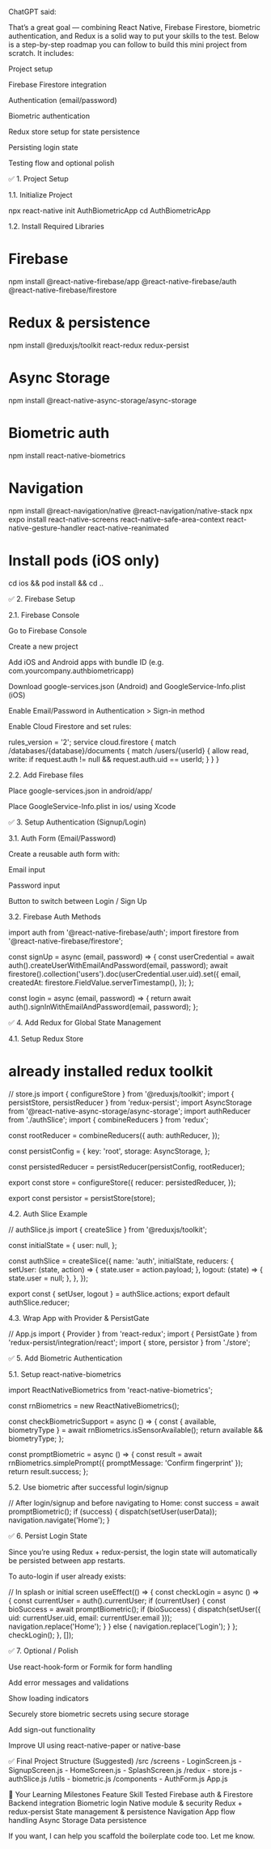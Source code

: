 ChatGPT said:

That’s a great goal — combining React Native, Firebase Firestore, biometric authentication, and Redux is a solid way to put your skills to the test. Below is a step-by-step roadmap you can follow to build this mini project from scratch. It includes:

Project setup

Firebase Firestore integration

Authentication (email/password)

Biometric authentication

Redux store setup for state persistence

Persisting login state

Testing flow and optional polish

✅ 1. Project Setup

1.1. Initialize Project

npx react-native init AuthBiometricApp
cd AuthBiometricApp


1.2. Install Required Libraries

# Firebase
npm install @react-native-firebase/app @react-native-firebase/auth @react-native-firebase/firestore

# Redux & persistence
npm install @reduxjs/toolkit react-redux redux-persist

# Async Storage
npm install @react-native-async-storage/async-storage

# Biometric auth
npm install react-native-biometrics

# Navigation
npm install @react-navigation/native @react-navigation/native-stack
npx expo install react-native-screens react-native-safe-area-context react-native-gesture-handler react-native-reanimated

# Install pods (iOS only)
cd ios && pod install && cd ..

✅ 2. Firebase Setup

2.1. Firebase Console

Go to Firebase Console

Create a new project

Add iOS and Android apps with bundle ID (e.g. com.yourcompany.authbiometricapp)

Download google-services.json (Android) and GoogleService-Info.plist (iOS)

Enable Email/Password in Authentication > Sign-in method

Enable Cloud Firestore and set rules:

rules_version = '2';
service cloud.firestore {
  match /databases/{database}/documents {
    match /users/{userId} {
      allow read, write: if request.auth != null && request.auth.uid == userId;
    }
  }
}


2.2. Add Firebase files

Place google-services.json in android/app/

Place GoogleService-Info.plist in ios/ using Xcode

✅ 3. Setup Authentication (Signup/Login)

3.1. Auth Form (Email/Password)

Create a reusable auth form with:

Email input

Password input

Button to switch between Login / Sign Up

3.2. Firebase Auth Methods

import auth from '@react-native-firebase/auth';
import firestore from '@react-native-firebase/firestore';

const signUp = async (email, password) => {
  const userCredential = await auth().createUserWithEmailAndPassword(email, password);
  await firestore().collection('users').doc(userCredential.user.uid).set({
    email,
    createdAt: firestore.FieldValue.serverTimestamp(),
  });
};

const login = async (email, password) => {
  return await auth().signInWithEmailAndPassword(email, password);
};

✅ 4. Add Redux for Global State Management

4.1. Setup Redux Store

# already installed redux toolkit

// store.js
import { configureStore } from '@reduxjs/toolkit';
import { persistStore, persistReducer } from 'redux-persist';
import AsyncStorage from '@react-native-async-storage/async-storage';
import authReducer from './authSlice';
import { combineReducers } from 'redux';

const rootReducer = combineReducers({
  auth: authReducer,
});

const persistConfig = {
  key: 'root',
  storage: AsyncStorage,
};

const persistedReducer = persistReducer(persistConfig, rootReducer);

export const store = configureStore({
  reducer: persistedReducer,
});

export const persistor = persistStore(store);


4.2. Auth Slice Example

// authSlice.js
import { createSlice } from '@reduxjs/toolkit';

const initialState = {
  user: null,
};

const authSlice = createSlice({
  name: 'auth',
  initialState,
  reducers: {
    setUser: (state, action) => {
      state.user = action.payload;
    },
    logout: (state) => {
      state.user = null;
    },
  },
});

export const { setUser, logout } = authSlice.actions;
export default authSlice.reducer;


4.3. Wrap App with Provider & PersistGate

// App.js
import { Provider } from 'react-redux';
import { PersistGate } from 'redux-persist/integration/react';
import { store, persistor } from './store';

<Provider store={store}>
  <PersistGate loading={null} persistor={persistor}>
    <YourAppNavigator />
  </PersistGate>
</Provider>

✅ 5. Add Biometric Authentication

5.1. Setup react-native-biometrics

import ReactNativeBiometrics from 'react-native-biometrics';

const rnBiometrics = new ReactNativeBiometrics();

const checkBiometricSupport = async () => {
  const { available, biometryType } = await rnBiometrics.isSensorAvailable();
  return available && biometryType;
};

const promptBiometric = async () => {
  const result = await rnBiometrics.simplePrompt({ promptMessage: 'Confirm fingerprint' });
  return result.success;
};


5.2. Use biometric after successful login/signup

// After login/signup and before navigating to Home:
const success = await promptBiometric();
if (success) {
  dispatch(setUser(userData));
  navigation.navigate('Home');
}

✅ 6. Persist Login State

Since you’re using Redux + redux-persist, the login state will automatically be persisted between app restarts.

To auto-login if user already exists:

// In splash or initial screen
useEffect(() => {
  const checkLogin = async () => {
    const currentUser = auth().currentUser;
    if (currentUser) {
      const bioSuccess = await promptBiometric();
      if (bioSuccess) {
        dispatch(setUser({ uid: currentUser.uid, email: currentUser.email }));
        navigation.replace('Home');
      }
    } else {
      navigation.replace('Login');
    }
  };
  checkLogin();
}, []);

✅ 7. Optional / Polish

Use react-hook-form or Formik for form handling

Add error messages and validations

Show loading indicators

Securely store biometric secrets using secure storage

Add sign-out functionality

Improve UI using react-native-paper or native-base

✅ Final Project Structure (Suggested)
/src
  /screens
    - LoginScreen.js
    - SignupScreen.js
    - HomeScreen.js
    - SplashScreen.js
  /redux
    - store.js
    - authSlice.js
  /utils
    - biometric.js
  /components
    - AuthForm.js
App.js

🔁 Your Learning Milestones
Feature	Skill Tested
Firebase auth & Firestore	Backend integration
Biometric login	Native module & security
Redux + redux-persist	State management & persistence
Navigation	App flow handling
Async Storage	Data persistence

If you want, I can help you scaffold the boilerplate code too. Let me know.